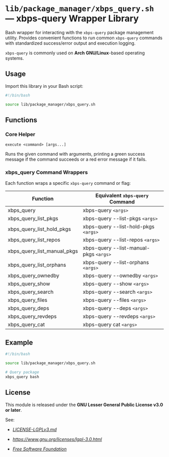 # `lib/package_manager/xbps_query.sh` — xbps-query Wrapper Library

Bash wrapper for interacting with the `xbps-query` package management utility. Provides convenient functions to run common `xbps-query` commands with standardized success/error output and execution logging.

`xbps-query` is commonly used on **Arch GNU/Linux**-based operating systems.

## Usage

Import this library in your Bash script:

```bash
#!/bin/bash

source lib/package_manager/xbps_query.sh
```

## Functions

### Core Helper

`execute <command> [args...]`

Runs the given command with arguments, printing a green success message if the command succeeds or a red error message if it fails.

### xbps_query Command Wrappers

Each function wraps a specific `xbps-query` command or flag:

| **Function**                | **Equivalent `xbps-query` Command**    |
|-----------------------------|----------------------------------------|
| xbps_query                  | xbps-query `<args>`                    |
| xbps_query_list_pkgs        | xbps-query --list-pkgs `<args>`        |
| xbps_query_list_hold_pkgs   | xbps-query --list-hold-pkgs `<args>`   |
| xbps_query_list_repos       | xbps-query --list-repos `<args>`       |
| xbps_query_list_manual_pkgs | xbps-query --list-manual-pkgs `<args>` |
| xbps_query_list_orphans     | xbps-query --list-orphans `<args>`     |
| xbps_query_ownedby          | xbps-query --ownedby `<args>`          |
| xbps_query_show             | xbps-query --show `<args>`             |
| xbps_query_search           | xbps-query --search `<args>`           |
| xbps_query_files            | xbps-query --files `<args>`            |
| xbps_query_deps             | xbps-query --deps `<args>`             |
| xbps_query_revdeps          | xbps-query --revdeps `<args>`          |
| xbps_query_cat              | xbps-query cat `<args>`                |

## Example

```bash
#!/bin/bash

source lib/package_manager/xbps_query.sh

# Query package
xbps_query bash
```

## License

This module is released under the **GNU Lesser General Public License v3.0 or later**.

See:

- [_LICENSE-LGPLv3.md_](https://github.com/Archetypum/tum-bash/blob/master/LICENSE-LGPLv3.md)

- _https://www.gnu.org/licenses/lgpl-3.0.html_

- [_Free Software Foundation_](https://www.fsf.org/)

